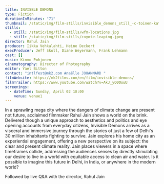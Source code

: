 ```yaml
---
title: INVISBLE DEMONS
type: Fiction
durationInMinutes: "71"
thumbnail: /static/img/film-stills/invisible_demons_still_-c-toinen-katse-oy-ma.ja.de.-filmproduktions-gmbh-2021-2.jpg
stills:
  - still: /static/img/film-stills/wfm-locations.jpg
  - still: /static/img/film-stills/coyote-leaping.jpeg
director: Rahul Jain
producer: Iikka Vehkalahti, Heino Deckert
execProducer: Jeff Skoll, Diane Weyermann, Frank Lehmann
cast: []
music: Kimmo Pohjonen
cinematography: Director of Photography
editor: Yael Bitton
contact: "intlfest@mk2.com Anaëlle JOUANNARD "
filmWebsite: https://mk2films.com/en/film/invisible-demons/
filmTrailer: https://www.youtube.com/watch?v=AkJ_yO0OouU
screenings:
  - dateTime: Sunday, April 02 18:00
    venue: venue1
---
```

In a sprawling mega city where the dangers of climate change are present not future, acclaimed filmmaker Rahul Jain shows a world on the brink. 
Delivered though a unique approach to aesthetics and politics  and eye opening accounts from everyday citizens, Invisible Demons arrives as a visceral and immersive journey through the stories of just a few of Delhi's 30 million inhabitants fighting to survive. Jain explores his home city as an experiential engagement, offering a new perspective on its subject: the clear and present climate reality. Jain places viewers in a space where timeframes collide, addressing the audiences senses by directly stimulating our desire to live in a world with equitable access to clean air and water. Is it possible to imagine this future in Delhi, in India, or anywhere in the modern world?

Followed by live Q&A with the director, Rahul Jain